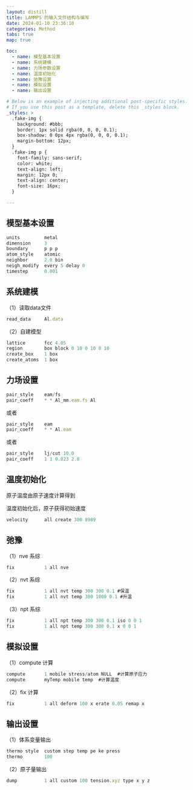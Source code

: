 ```yaml
---
layout: distill
title: LAMMPS 的输入文件结构与编写
date: 2024-01-10 23:36:10
categories: Method
tabs: true
map: true

toc:
  - name: 模型基本设置
  - name: 系统建模
  - name: 力场参数设置
  - name: 温度初始化
  - name: 弛豫设置
  - name: 模拟设置
  - name: 输出设置

# Below is an example of injecting additional post-specific styles.
# If you use this post as a template, delete this _styles block.
_styles: >
  .fake-img {
    background: #bbb;
    border: 1px solid rgba(0, 0, 0, 0.1);
    box-shadow: 0 0px 4px rgba(0, 0, 0, 0.1);
    margin-bottom: 12px;
  }
  .fake-img p {
    font-family: sans-serif;
    color: white;
    text-align: left;
    margin: 12px 0;
    text-align: center;
    font-size: 16px;
  }

---
```


## 模型基本设置

```jsx
units         metal
dimension     3
boundary      p p p
atom_style    atomic
neighbor      2.0 bin
neigh_modify  every 5 delay 0
timestep      0.001
```

## 系统建模

（1）读取data文件

```jsx
read_data     Al.data
```

（2）自建模型

```jsx
lattice       fcc 4.05
region        box block 0 10 0 10 0 10
create_box    1 box
create_atoms  1 box
```

## 力场设置

```jsx
pair_style    eam/fs
pair_coeff    * * Al_mm.eam.fs Al
```

或者

```jsx
pair_style    eam
pair_coeff    * * Al.eam
```

或者

```jsx
pair_style    lj/cut 10.0
pair_coeff    1 1 0.023 2.8
```

## 温度初始化

原子温度由原子速度计算得到

温度初始化后，原子获得初始速度

```jsx
velocity      all create 300 8989
```

## 弛豫

（1）nve 系综

```jsx
fix           1 all nve
```

（2）nvt 系综

```jsx
fix           1 all nvt temp 300 300 0.1 #保温
fix           1 all nvt temp 300 1000 0.1 #升温
```

（3）npt 系综

```jsx
fix           1 all npt temp 300 300 0.1 iso 0 0 1
fix           1 all npt temp 300 300 0.1 x 0 0 1
```

## 模拟设置

（1）compute 计算

```jsx
compute       1 mobile stress/atom NULL  #计算原子应力
compute       myTemp mobile temp  #计算温度
```

（2）fix 计算

```jsx
fix           1 all deform 100 x erate 0.05 remap x
```

## 输出设置

（1）体系变量输出

```jsx
thermo style  custom step temp pe ke press
thermo        100
```

（2）原子量输出

```jsx
dump          1 all custom 100 tension.xyz type x y z
```
